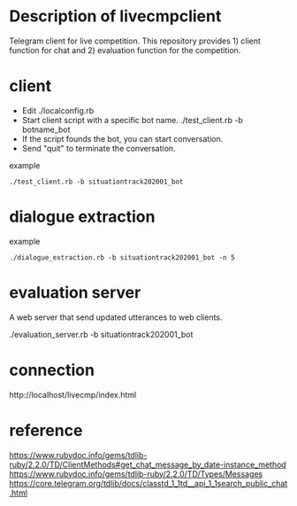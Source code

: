 # Description of livecmpclient
Telegram client for live competition.
This repository provides 1) client function for chat and 2) evaluation function for the competition.

# client
- Edit ./localconfig.rb
- Start client script with a specific bot name.
  ./test_client.rb -b botname_bot
- If the script founds the bot, you can start conversation.
- Send "quit" to terminate the conversation.

example
````
./test_client.rb -b situationtrack202001_bot
````

# dialogue extraction

example
````
./dialogue_extraction.rb -b situationtrack202001_bot -n 5
````


# evaluation server
A web server that send updated utterances to web clients.

./evaluation_server.rb -b situationtrack202001_bot


# connection
http://localhost/livecmp/index.html


# reference
https://www.rubydoc.info/gems/tdlib-ruby/2.2.0/TD/ClientMethods#get_chat_message_by_date-instance_method
https://www.rubydoc.info/gems/tdlib-ruby/2.2.0/TD/Types/Messages
https://core.telegram.org/tdlib/docs/classtd_1_1td__api_1_1search_public_chat.html
